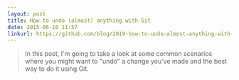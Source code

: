 ```yaml
---
layout: post
title: How to undo (almost) anything with Git
date: 2015-06-10 11:57
linkurl: https://github.com/blog/2019-how-to-undo-almost-anything-with-git
---
```


> In this post, I'm going to take a look at some common scenarios where you might want to "undo" a change you've made and the best way to do it using Git.


